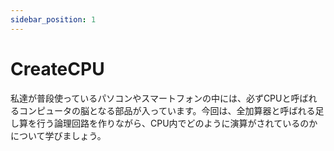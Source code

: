 ```yaml
---
sidebar_position: 1
---
```

# CreateCPU

私達が普段使っているパソコンやスマートフォンの中には、必ずCPUと呼ばれるコンピュータの脳となる部品が入っています。今回は、全加算器と呼ばれる足し算を行う論理回路を作りながら、CPU内でどのように演算がされているのかについて学びましょう。
